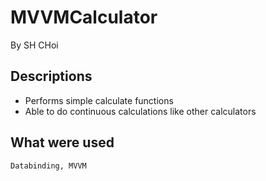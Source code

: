 # MVVMCalculator
By SH CHoi

Descriptions
-------------
* Performs simple calculate functions
* Able to do continuous calculations like other calculators

What were used
-------------
```
Databinding, MVVM
```
